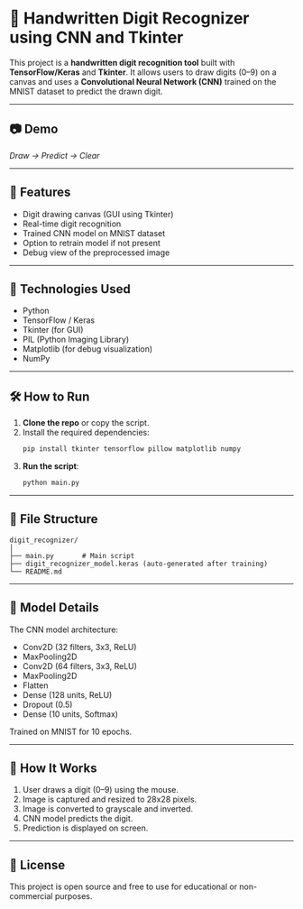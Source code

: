 
# 🧠 Handwritten Digit Recognizer using CNN and Tkinter

This project is a **handwritten digit recognition tool** built with **TensorFlow/Keras** and **Tkinter**. It allows users to draw digits (0–9) on a canvas and uses a **Convolutional Neural Network (CNN)** trained on the MNIST dataset to predict the drawn digit.

---

## 📷 Demo

*Draw → Predict → Clear*

---

## 🚀 Features

- Digit drawing canvas (GUI using Tkinter)
- Real-time digit recognition
- Trained CNN model on MNIST dataset
- Option to retrain model if not present
- Debug view of the preprocessed image

---

## 🧩 Technologies Used

- Python
- TensorFlow / Keras
- Tkinter (for GUI)
- PIL (Python Imaging Library)
- Matplotlib (for debug visualization)
- NumPy

---

## 🛠️ How to Run

1. **Clone the repo** or copy the script.
2. Install the required dependencies:
   ```bash
   pip install tkinter tensorflow pillow matplotlib numpy
   ```
3. **Run the script**:
   ```bash
   python main.py
   ```

---

## 📁 File Structure

```
digit_recognizer/
│
├── main.py       # Main script
├── digit_recognizer_model.keras (auto-generated after training)
└── README.md
```

---

## 🧠 Model Details

The CNN model architecture:
- Conv2D (32 filters, 3x3, ReLU)
- MaxPooling2D
- Conv2D (64 filters, 3x3, ReLU)
- MaxPooling2D
- Flatten
- Dense (128 units, ReLU)
- Dropout (0.5)
- Dense (10 units, Softmax)

Trained on MNIST for 10 epochs.

---

## 📌 How It Works

1. User draws a digit (0–9) using the mouse.
2. Image is captured and resized to 28x28 pixels.
3. Image is converted to grayscale and inverted.
4. CNN model predicts the digit.
5. Prediction is displayed on screen.

---

## 📃 License

This project is open source and free to use for educational or non-commercial purposes.
